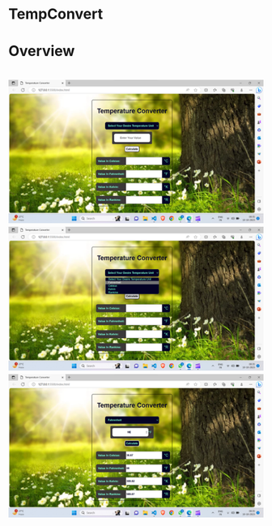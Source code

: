 # TempConvert
<h1>Overview<h1>
<img src="./Overview/Screenshot 2023-10-10 003515.png">
<img src="./Overview/Screenshot 2023-10-10 003528.png">
<img src="./Overview/Screenshot 2023-10-10 003600.png">

